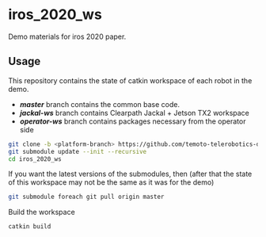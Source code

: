 # iros_2020_ws
Demo materials for iros 2020 paper.

## Usage
This repository contains the state of catkin workspace of each robot in the demo. 
* ***master*** branch contains the common base code.
* ***jackal-ws*** branch contains Clearpath Jackal + Jetson TX2 workspace
* ***operator-ws*** branch contains packages necessary from the operator side 

``` bash
git clone -b <platform-branch> https://github.com/temoto-telerobotics-demos/iros_2020_ws
git submodule update --init --recursive
cd iros_2020_ws
```

If you want the latest versions of the submodules, then (after that the state of this workspace may not be the same as it was for the demo)
``` bash
git submodule foreach git pull origin master
```

Build the workspace
``` bash
catkin build
```
